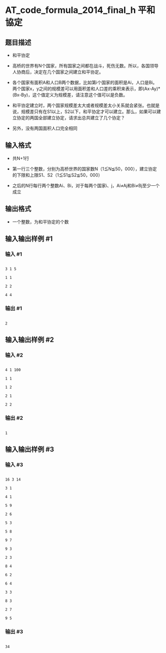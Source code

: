 # AT_code_formula_2014_final_h 平和協定

## 题目描述

- 和平协定
- 高桥的世界有N个国家，所有国家之间都在战斗，死伤无数。所以，各国领导人协商后，决定在几个国家之间建立和平协定。
- 各个国家有面积A和人口B两个数据，比如第i个国家的面积是Ai，人口是Bi。两个国家x，y之间的规模差可以用面积差和人口差的乘积来表示，即(Ax-Ay)*(Bx-By)，这个值定义为规模差，请注意这个值可以是负数。
- 和平协定建立时，两个国家规模差太大或者规模差太小关系就会紧张。也就是说，规模差只有在S1以上，S2以下，和平协定才可以建立。那么，如果可以建立协定的两国全部建立协定，请求出总共建立了几个协定？
- 另外，没有两国面积人口完全相同

## 输入格式

- 共N+1行
- 第一行三个整数，分别为高桥世界的国家数N（1≦N≦50，000），建立协定的下限和上限S1、S2（1≦S1≦S2≦50，000）
- 之后的N行每行两个整数Ai、Bi，对于每两个国家i、j，Ai≠Aj和Bi≠Bj至少一个成立

## 输出格式

- 一个整数，为和平协定的个数

## 输入输出样例 #1

### 输入 #1

```
3 1 5
1 1
2 2
4 4
```

### 输出 #1

```
2
```

## 输入输出样例 #2

### 输入 #2

```
4 1 100
1 1
1 2
2 1
2 2
```

### 输出 #2

```
1
```

## 输入输出样例 #3

### 输入 #3

```
16 3 14
3 1
4 1
5 9
2 6
5 3
5 8
9 7
9 3
2 3
8 4
6 2
6 4
3 3
8 3
2 7
9 5
```

### 输出 #3

```
34
```